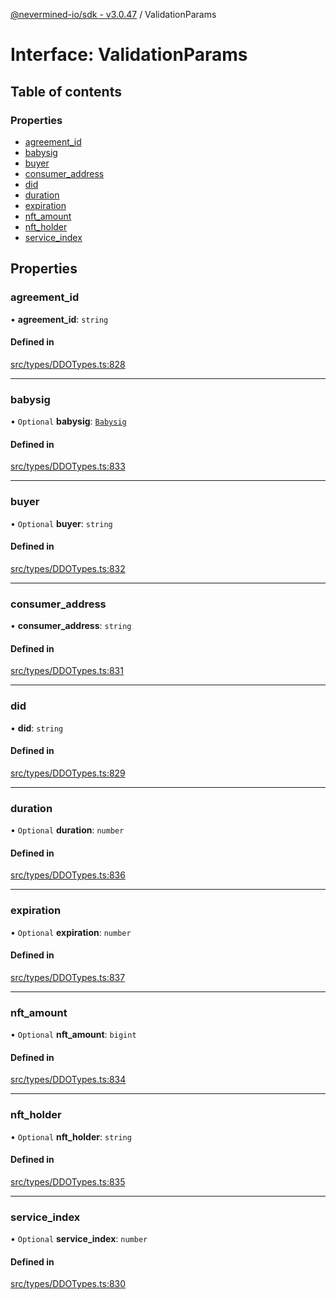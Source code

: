 [@nevermined-io/sdk - v3.0.47](../code-reference.md) / ValidationParams

# Interface: ValidationParams

## Table of contents

### Properties

- [agreement_id](ValidationParams.md#agreement_id)
- [babysig](ValidationParams.md#babysig)
- [buyer](ValidationParams.md#buyer)
- [consumer_address](ValidationParams.md#consumer_address)
- [did](ValidationParams.md#did)
- [duration](ValidationParams.md#duration)
- [expiration](ValidationParams.md#expiration)
- [nft_amount](ValidationParams.md#nft_amount)
- [nft_holder](ValidationParams.md#nft_holder)
- [service_index](ValidationParams.md#service_index)

## Properties

### agreement_id

• **agreement_id**: `string`

#### Defined in

[src/types/DDOTypes.ts:828](https://github.com/nevermined-io/sdk-js/blob/9fd2122cb8a365d3b370fc0dbe1796198ecfa3b3/src/types/DDOTypes.ts#L828)

---

### babysig

• `Optional` **babysig**: [`Babysig`](Babysig.md)

#### Defined in

[src/types/DDOTypes.ts:833](https://github.com/nevermined-io/sdk-js/blob/9fd2122cb8a365d3b370fc0dbe1796198ecfa3b3/src/types/DDOTypes.ts#L833)

---

### buyer

• `Optional` **buyer**: `string`

#### Defined in

[src/types/DDOTypes.ts:832](https://github.com/nevermined-io/sdk-js/blob/9fd2122cb8a365d3b370fc0dbe1796198ecfa3b3/src/types/DDOTypes.ts#L832)

---

### consumer_address

• **consumer_address**: `string`

#### Defined in

[src/types/DDOTypes.ts:831](https://github.com/nevermined-io/sdk-js/blob/9fd2122cb8a365d3b370fc0dbe1796198ecfa3b3/src/types/DDOTypes.ts#L831)

---

### did

• **did**: `string`

#### Defined in

[src/types/DDOTypes.ts:829](https://github.com/nevermined-io/sdk-js/blob/9fd2122cb8a365d3b370fc0dbe1796198ecfa3b3/src/types/DDOTypes.ts#L829)

---

### duration

• `Optional` **duration**: `number`

#### Defined in

[src/types/DDOTypes.ts:836](https://github.com/nevermined-io/sdk-js/blob/9fd2122cb8a365d3b370fc0dbe1796198ecfa3b3/src/types/DDOTypes.ts#L836)

---

### expiration

• `Optional` **expiration**: `number`

#### Defined in

[src/types/DDOTypes.ts:837](https://github.com/nevermined-io/sdk-js/blob/9fd2122cb8a365d3b370fc0dbe1796198ecfa3b3/src/types/DDOTypes.ts#L837)

---

### nft_amount

• `Optional` **nft_amount**: `bigint`

#### Defined in

[src/types/DDOTypes.ts:834](https://github.com/nevermined-io/sdk-js/blob/9fd2122cb8a365d3b370fc0dbe1796198ecfa3b3/src/types/DDOTypes.ts#L834)

---

### nft_holder

• `Optional` **nft_holder**: `string`

#### Defined in

[src/types/DDOTypes.ts:835](https://github.com/nevermined-io/sdk-js/blob/9fd2122cb8a365d3b370fc0dbe1796198ecfa3b3/src/types/DDOTypes.ts#L835)

---

### service_index

• `Optional` **service_index**: `number`

#### Defined in

[src/types/DDOTypes.ts:830](https://github.com/nevermined-io/sdk-js/blob/9fd2122cb8a365d3b370fc0dbe1796198ecfa3b3/src/types/DDOTypes.ts#L830)
